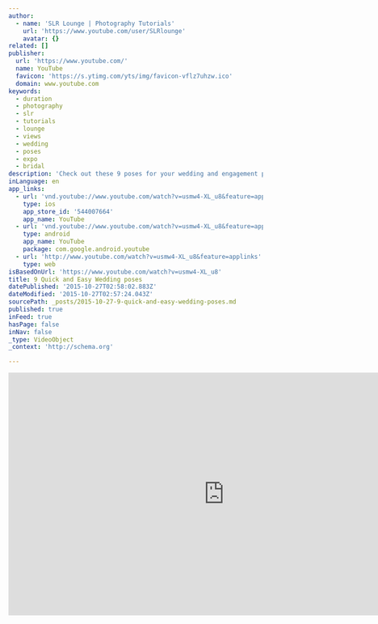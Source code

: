 ```yaml
---
author:
  - name: 'SLR Lounge | Photography Tutorials'
    url: 'https://www.youtube.com/user/SLRlounge'
    avatar: {}
related: []
publisher:
  url: 'https://www.youtube.com/'
  name: YouTube
  favicon: 'https://s.ytimg.com/yts/img/favicon-vflz7uhzw.ico'
  domain: www.youtube.com
keywords:
  - duration
  - photography
  - slr
  - tutorials
  - lounge
  - views
  - wedding
  - poses
  - expo
  - bridal
description: 'Check out these 9 poses for your wedding and engagement photography. From fun poses to romantic poses, these 9 will give you a foundation in posing. Read the full article here: http://www.slrlounge.com/9-quick-and-easy-wedding-poses/ Visit the sponsor for this video here: http://www.slrlounge.com/cgproprints'
inLanguage: en
app_links:
  - url: 'vnd.youtube://www.youtube.com/watch?v=usmw4-XL_u8&feature=applinks'
    type: ios
    app_store_id: '544007664'
    app_name: YouTube
  - url: 'vnd.youtube://www.youtube.com/watch?v=usmw4-XL_u8&feature=applinks'
    type: android
    app_name: YouTube
    package: com.google.android.youtube
  - url: 'http://www.youtube.com/watch?v=usmw4-XL_u8&feature=applinks'
    type: web
isBasedOnUrl: 'https://www.youtube.com/watch?v=usmw4-XL_u8'
title: 9 Quick and Easy Wedding poses
datePublished: '2015-10-27T02:58:02.883Z'
dateModified: '2015-10-27T02:57:24.043Z'
sourcePath: _posts/2015-10-27-9-quick-and-easy-wedding-poses.md
published: true
inFeed: true
hasPage: false
inNav: false
_type: VideoObject
_context: 'http://schema.org'

---
```

<iframe src="https://cdn.embedly.com/widgets/media.html?src=https%3A%2F%2Fwww.youtube.com%2Fembed%2Fusmw4-XL_u8%3Ffeature%3Doembed&amp;url=https%3A%2F%2Fwww.youtube.com%2Fwatch%3Fv%3Dusmw4-XL_u8&amp;image=https%3A%2F%2Fi.ytimg.com%2Fvi%2Fusmw4-XL_u8%2Fhqdefault.jpg&amp;key=b7d04c9b404c499eba89ee7072e1c4f7&amp;type=text%2Fhtml&amp;schema=youtube" width="854" height="480" scrolling="no" frameborder="0" allowfullscreen="allowfullscreen" style=""></iframe>